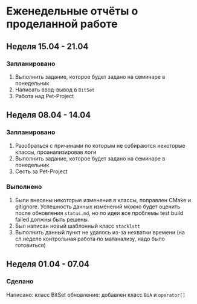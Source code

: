 # Еженедельные отчёты о проделанной работе
## Неделя 15.04 - 21.04
### Запланировано
1) Выполнить задание, которое будет задано на семинаре в понедельник
2) Написать ввод-вывод в `BitSet`
3) Работа над Pet-Project

## Неделя 08.04 - 14.04
### Запланировано
1) Разобраться с причинами по которым не собираются некоторые классы, проанализировав логи
2) Выполнить задание, которое будет задано на семинаре в понедельник
3) Сесть за Pet-Project
### Выполнено
1) Были внесены некоторые изменения в классы, поправлен CMake и gitignore. Успешность данных изменений можно будет оценить после обновления `status.md`, но по идеи все проблемы test build failed должны быть решены.
2) Был написан новый шаблонный класс `stacklstt`
3) Выполнить данный пункт не удалось из-за нехватки времени (на сл.неделе контрольная работа по матанализу, надо было готовиться)

## Неделя 01.04 - 07.04
### Сделано
Написано: класс BitSet обновление: добавлен класс `BiA` и `operator[]`
